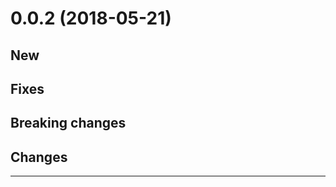 <a name="0.0.2"></a>
# 0.0.2 (2018-05-21)

## New

## Fixes

## Breaking changes

## Changes

--------------------------------------------------